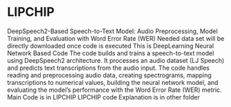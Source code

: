 # LIPCHIP
DeepSpeech2-Based Speech-to-Text Model: Audio Preprocessing, Model Training, and Evaluation with Word Error Rate (WER)
Needed data set will be directly downloaded once code is executed 
This is DeepLearning Neural Network Based Code
The code builds and trains a speech-to-text model using DeepSpeech2 architecture. It processes an audio dataset (LJ Speech) and predicts text transcriptions from the audio input. 
The code handles reading and preprocessing audio data, creating spectrograms, mapping transcriptions to numerical values, building the neural network model, and evaluating the model’s performance with the Word Error Rate (WER) metric.
Main Code is in LIPCHIP 
LIPCHIP code Explanation is in other folder

